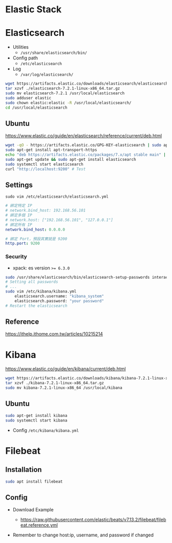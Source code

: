 # Elastic Stack

# Elasticsearch

- Utilities
	- `/usr/share/elasticsearch/bin/`
- Config path
	- `/etc/elasticsearch`
- Log
	- `/var/log/elasticsearch/`

```bash
wget https://artifacts.elastic.co/downloads/elasticsearch/elasticsearch-7.2.1-linux-x86_64.tar.gz
tar xzvf ./elasticsearch-7.2.1-linux-x86_64.tar.gz
sudo mv elasticsearch-7.2.1 /usr/local/elasticsearch
sudo adduser elastic
sudo chown elastic:elastic -R /usr/local/elasticsearch/
cd /usr/local/elasticsearch
```

## Ubuntu

<https://www.elastic.co/guide/en/elasticsearch/reference/current/deb.html>

```bash
wget -qO - https://artifacts.elastic.co/GPG-KEY-elasticsearch | sudo apt-key add -
sudo apt-get install apt-transport-https
echo "deb https://artifacts.elastic.co/packages/7.x/apt stable main" | sudo tee /etc/apt/sources.list.d/elastic-7.x.list
sudo apt-get update && sudo apt-get install elasticsearch
sudo systemctl start elasticsearch
curl "http://localhost:9200" # Test
```

## Settings

`sudo vim /etc/elasticsearch/elasticsearch.yml`

```yml
# 綁定特定 IP
# network.bind_host: 192.168.56.101
# 綁定多個 IP
# network.host: ["192.168.56.101", "127.0.0.1"]
# 綁定所有 IP
network.bind_host: 0.0.0.0

# 綁定 Port，預設其實就是 9200
http.port: 9200
```

### Security
- xpack: es version `>= 6.3.0`

```bash
sudo /usr/share/elasticsearch/bin/elasticsearch-setup-passwords interactive
# Setting all passwords
# ...
sudo vim /etc/kibana/kibana.yml
	elasticsearch.username: "kibana_system"
	elasticsearch.password: "your password"
# Restart the elasticsearch
```

## Reference

https://ithelp.ithome.com.tw/articles/10215214

# Kibana

<https://www.elastic.co/guide/en/kibana/current/deb.html>

```bash
wget https://artifacts.elastic.co/downloads/kibana/kibana-7.2.1-linux-x86_64.tar.gz
tar xzvf ./kibana-7.2.1-linux-x86_64.tar.gz
sudo mv kibana-7.2.1-linux-x86_64 /usr/local/kibana
```

## Ubuntu

```bash
sudo apt-get install kibana
sudo systemctl start kibana
```

- Config `/etc/kibana/kibana.yml`

# Filebeat

## Installation

```bash linenums="1"
sudo apt install filebeat
```

## Config

- Download Example
	- <https://raw.githubusercontent.com/elastic/beats/v7.13.2/filebeat/filebeat.reference.yml>

- Remember to change host:ip, username, and password if changed